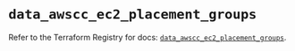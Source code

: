 # `data_awscc_ec2_placement_groups`

Refer to the Terraform Registry for docs: [`data_awscc_ec2_placement_groups`](https://registry.terraform.io/providers/hashicorp/awscc/0.70.0/docs/data-sources/ec2_placement_groups).
